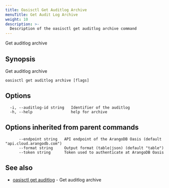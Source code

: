 ```yaml
---
title: Oasisctl Get Auditlog Archive
menuTitle: Get Audit Log Archive
weight: 10
description: >-
  Description of the oasisctl get auditlog archive command
---
```

Get auditlog archive

## Synopsis

Get auditlog archive

```
oasisctl get auditlog archive [flags]
```

## Options

```
  -i, --auditlog-id string   Identifier of the auditlog
  -h, --help                 help for archive
```

## Options inherited from parent commands

```
      --endpoint string   API endpoint of the ArangoDB Oasis (default "api.cloud.arangodb.com")
      --format string     Output format (table|json) (default "table")
      --token string      Token used to authenticate at ArangoDB Oasis
```

## See also

* [oasisctl get auditlog](get-auditlog.md)	 - Get auditlog archive

